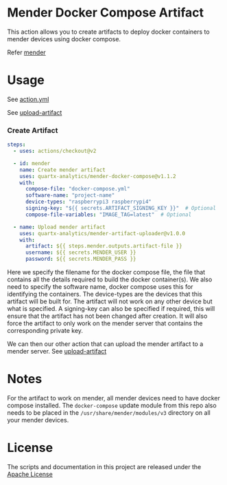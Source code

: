 # Mender Docker Compose Artifact
This action allows you to create artifacts to deploy docker containers to mender devices using docker compose.

Refer [mender](https://mender.io/)


# Usage
See [action.yml](action.yml)

See [upload-artifact](https://github.com/actions/upload-artifact)


### Create Artifact
```yaml
steps:
  - uses: actions/checkout@v2

  - id: mender
    name: Create mender artifact
    uses: quartx-analytics/mender-docker-compose@v1.1.2
    with:
      compose-file: "docker-compose.yml"
      software-name: "project-name"
      device-types: "raspberrypi3 raspberrypi4"
      signing-key: "${{ secrets.ARTIFACT_SIGNING_KEY }}"  # Optional
      compose-file-variables: "IMAGE_TAG=latest"  # Optional

  - name: Upload mender artifact
    uses: quartx-analytics/mender-artifact-uploader@v1.0.0
    with:
      artifact: ${{ steps.mender.outputs.artifact-file }}
      username: ${{ secrets.MENDER_USER }}
      password: ${{ secrets.MENDER_PASS }}
```
Here we specify the filename for the docker compose file, the file that contains all the details required to
build the docker container(s).
We also need to specify the software name, docker compose uses this for identifying the containers.
The device-types are the devices that this artifact will be built for. 
The artifact will not work on any other device but what is specified.
A signing-key can also be specified if required, this will ensure that the artifact has not been changed after creation.
It will also force the artifact to only work on the mender server that contains the corresponding private key.

We can then our other action that can upload the mender artifact to a mender server.
See [upload-artifact](https://github.com/actions/upload-artifact)


# Notes
For the artifact to work on mender, all mender devices need to have docker compose installed.
The `docker-compose` update module from this repo also needs to be placed in the
`/usr/share/mender/modules/v3` directory on all your mender devices.


# License
The scripts and documentation in this project are released under the [Apache License](LICENSE)

